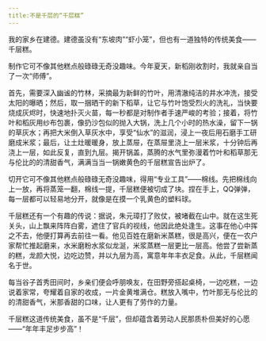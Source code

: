 ```yaml
---
title:不是千层的“千层糕”
---
```

<!-- wp:paragraph -->
<p>我的家乡在建德。建德虽没有“东坡肉”“虾小笼”，但也有一道独特的传统美食——千层糕。</p>
<!-- /wp:paragraph -->

<!-- wp:paragraph -->
<p>制作它可不像其他糕点般碌碌无奇没趣味。今年夏天，新稻刚收割时，我就亲自当了一次“师傅”。</p>
<!-- /wp:paragraph -->

<!-- wp:paragraph -->
<p>首先，需要深入幽谧的竹林，采摘最为新鲜的竹叶，用清澈纯洁的井水冲洗，接受太阳的曝晒；然后，取一捆晒干的新下稻草，让它与竹叶饱受烈火的洗礼，当快要烧成灰烬时，快速地扑灭火苗，每一秒都是对制作者手速严峻的考验；接着，将竹叶和稻灰用纱布包裹，像扔沙包似的抛入大锅，洗上几个小时的热水澡，留下一锅的草灰水；再把大米倒入草灰水中，享受“仙水”的滋润，浸上一夜后用石磨手工研磨成米浆；最后，让土灶暖暖身，放上蒸屉，在蒸屉里浇上一层米浆，十分钟后再浇上一层，如此反复，直到九层。揭开锅盖，蒸腾的水气里弥漫着竹叶和稻草那无与伦比的的清甜香气，满满当当一锅嫩黄色的千层糕宣告出炉了。</p>
<!-- /wp:paragraph -->

<!-- wp:paragraph -->
<p>切开它可不像其他糕点般碌碌无奇没趣味，得用“专业工具”——棉线。先把棉线向上一放，再将蒸笼一翻，棉线一提，千层糕便被切成了块。捏在手上，QQ弹弹，每一层都可以轻易地分开，就像是在摸一个乳黄色的塑料球。</p>
<!-- /wp:paragraph -->

<!-- wp:paragraph -->
<p>千层糕还有一个有趣的传说：据说，朱元璋打了败仗，被堵截在山中。就在这生死关头，山上飘来阵阵白雾，遮住了官兵的视线，他因此绝处逢生。这事在他心中挥之不去，他便打算再去前往一看。他见百姓在磨新米蒸糕，很是高兴，便在一农户家帮忙推起磨来，水米磨粉水浆似龙涎，米浆蒸糕一层更比一层高。他尝了尝新蒸的糕，龙颜大悦，边吃边赞，并以九层为高，寓意年年丰衣足食。从此，千层糕闻名于世。</p>
<!-- /wp:paragraph -->

<!-- wp:paragraph -->
<p>每当谷子首秀田间时，乡亲们便会呼朋唤友，在田野旁搭起桌椅，一边吃糕，一边说着家常，夸耀着自家的收成，一片金黄堆满仓。糕放入嘴中，竹叶那无与伦比的的清甜香气，米那香甜的口味，让人更有了劳作的力量。</p>
<!-- /wp:paragraph -->

<!-- wp:paragraph -->
<p>千层糕这道传统美食，虽不是“千层”，但却蕴含着劳动人民那质朴但美好的心愿——“年年丰足步步高”！</p>
<!-- /wp:paragraph -->

